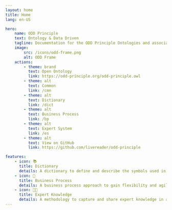 ```yaml
---
layout: home
title: Home
lang: en-US

hero:
    name: ODD Principle
    text: Ontology & Data Driven
    tagline: Documentation for the ODD Principle Ontologies and associated Methodologies
    image:
        src: /icons/odd-frame.png
        alt: ODD Frame
    actions:
        - theme: brand
          text: Open Ontology
          link: https://odd-principle.org/odd-principle.owl
        - theme: alt
          text: Common
          link: /cmn
        - theme: alt
          text: Dictionary
          link: /dict
        - theme: alt
          text: Business Process
          link: /bp
        - theme: alt
          text: Expert System
          link: /es
        - theme: alt
          text: View on GitHub
          link: https://github.com/livereader/odd-principle

features:
    - icon: 📚
      title: Dictionary
      details: A dictionary to define and describe the symbols used in the ontology.
    - icon: 🚀
      title: Business Process
      details: A business process approach to gain flexibility and agility from the ODD-principle.
    - icon: 👩‍🔬
      title: Expert Knowledge
      details: A methodology to capture and share expert knowledge in a structured way.
---
```

